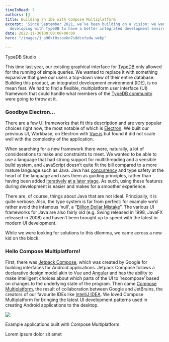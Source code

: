 ```yaml
---
timeToRead: 7
authors: []
title: Building an IDE with Compose Multiplatform
excerpt: 'Since September 2021, we’ve been building on a vision: we wanted people
  developing with TypeDB to have a better integrated development environment.'
date: 2022-11-30T00:00:00+00:00
hero: "/images/1_a96kt0stoxkn7s8dcxfadw.webp"

---
```

TypeDB Studio

This time last year, our existing graphical interface for [TypeDB](https://github.com/vaticle/typedb) only allowed for the running of simple queries. We wanted to replace it with something expansive that gave our users a top-down view of their entire database. Building this product, an integrated development environment (IDE), is no mean feat. We had to find a flexible, multiplatform user interface (UI) framework that could handle what members of the [TypeDB community](https://vaticle.com/discord) were going to throw at it.

### Goodbye Electron…

There are a few UI frameworks that fit this description and are very popular choices right now, the most notable of which is [Electron](https://www.electronjs.org/). We built our previous UI, Workbase, on Electron with [Vue.js](https://vuejs.org/) but found it did not scale well with the complexity of the application.

When searching for a new framework there were, naturally, a lot of considerations to make and constraints to meet. We wanted to be able to use a language that had strong support for multithreading and a sensible build system, and JavaScript doesn’t quite fit the bill compared to a more mature language such as Java. Java has [concurrency](https://docs.oracle.com/en/java/javase/11/docs/api/java.base/java/util/concurrent/package-summary.html) and type safety at the heart of the language and uses them as guiding principles, rather than having been added [iteratively](https://nodejs.org/api/worker_threads.html) [at a later stage](https://www.typescriptlang.org/). As such, using these features during development is easier and makes for a smoother experience.

There are, of course, things about Java that are not ideal. Principally, it is quite verbose. Also, the type system is far from perfect: for example we’d rather avoid the infamous ‘null’, a “[Billion Dollar Mistake](https://www.infoq.com/presentations/Null-References-The-Billion-Dollar-Mistake-Tony-Hoare/)”. The various UI frameworks for Java are also fairly old (e.g. Swing released in 1998, JavaFX released in 2008) and haven’t been brought up to speed with the latest in modern UI development.

While we were looking for solutions to this dilemma, we came across a new kid on the block.

### Hello Compose Multiplatform!

First, there was [Jetpack Compose](https://developer.android.com/jetpack/compose), which was created by Google for building interfaces for Android applications. Jetpack Compose follows a declarative design model akin to Vue and [Angular](https://angular.io/) and has the ability to make intelligent choices about which parts of the UI to ‘recompose’ based on changes to the underlying state of the program. Then came [Compose Multiplatform](https://www.jetbrains.com/lp/compose-mpp/), the result of collaboration between Google and JetBrains, the creators of our favourite IDEs like [IntelliJ IDEA](https://www.jetbrains.com/idea/). We loved Compose Multiplatform for bringing the latest UI development patterns used in creating Android applications to the desktop.

![](https://miro.medium.com/max/1400/0*8-sH9Mgjv7MkNZvx.png)

Example applications built with Compose Multiplatform.

Lorem ipsum dolor sit amet